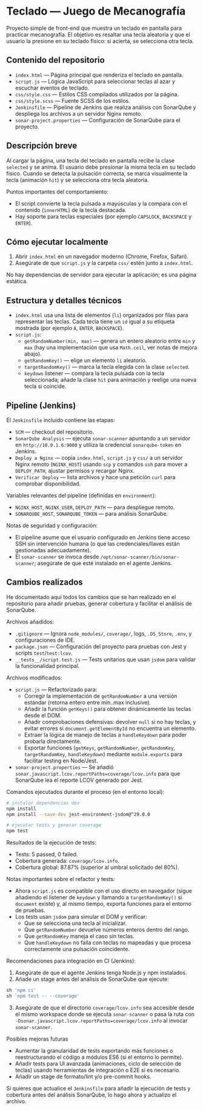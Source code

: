 # Teclado — Juego de Mecanografía

Proyecto simple de front-end que muestra un teclado en pantalla para practicar mecanografía. El objetivo es resaltar una tecla aleatoria y que el usuario la presione en su teclado físico: si acierta, se selecciona otra tecla.

## Contenido del repositorio

- `index.html` — Página principal que renderiza el teclado en pantalla.
- `script.js` — Lógica JavaScript para seleccionar teclas al azar y escuchar eventos de teclado.
- `css/style.css` — Estilos CSS compilados utilizados por la página.
- `css/style.scss` — Fuente SCSS de los estilos.
- `Jenkinsfile` — Pipeline de Jenkins que realiza análisis con SonarQube y despliega los archivos a un servidor Nginx remoto.
- `sonar-project.properties` — Configuración de SonarQube para el proyecto.

## Descripción breve

Al cargar la página, una tecla del teclado en pantalla recibe la clase `selected` y se anima. El usuario debe presionar la misma tecla en su teclado físico. Cuando se detecta la pulsación correcta, se marca visualmente la tecla (animación `hit`) y se selecciona otra tecla aleatoria.

Puntos importantes del comportamiento:
- El script convierte la tecla pulsada a mayúsculas y la compara con el contenido (`innerHTML`) de la tecla destacada.
- Hay soporte para teclas especiales (por ejemplo `CAPSLOCK`, `BACKSPACE` y `ENTER`).

## Cómo ejecutar localmente

1. Abrir `index.html` en un navegador moderno (Chrome, Firefox, Safari).
2. Asegúrate de que `script.js` y la carpeta `css/` estén junto a `index.html`.

No hay dependencias de servidor para ejecutar la aplicación; es una página estática.

## Estructura y detalles técnicos

- `index.html` usa una lista de elementos (`li`) organizados por filas para representar las teclas. Cada tecla tiene un `id` igual a su etiqueta mostrada (por ejemplo `A`, `ENTER`, `BACKSPACE`).
- `script.js`:
  - `getRandomNumber(min, max)` — genera un entero aleatorio entre `min` y `max` (hay una implementación que usa `Math.ceil`, ver notas de mejora abajo).
  - `getRandomKey()` — elige un elemento `li` aleatorio.
  - `targetRandomKey()` — marca la tecla elegida con la clase `selected`.
  - `keydown` listener — compara la tecla pulsada con la tecla seleccionada; añade la clase `hit` para animación y reelige una nueva tecla si coincide.

## Pipeline (Jenkins)

El `Jenkinsfile` incluido contiene las etapas:

- `SCM` — checkout del repositorio.
- `SonarQube Analysis` — ejecuta `sonar-scanner` apuntando a un servidor en `http://10.0.1.6:9000` y utiliza la credencial `sonarqube-token` en Jenkins.
- `Deploy a Nginx` — copia `index.html`, `script.js` y `css/` a un servidor Nginx remoto (`NGINX_HOST`) usando `scp` y comandos `ssh` para mover a `DEPLOY_PATH`, ajustar permisos y recargar Nginx.
- `Verificar Deploy` — lista archivos y hace una petición `curl` para comprobar disponibilidad.

Variables relevantes del pipeline (definidas en `environment`):

- `NGINX_HOST`, `NGINX_USER`, `DEPLOY_PATH` — para despliegue remoto.
- `SONARQUBE_HOST`, `SONARQUBE_TOKEN` — para análisis SonarQube.

Notas de seguridad y configuración:
- El pipeline asume que el usuario configurado en Jenkins tiene acceso SSH sin intervención humana (o que las credenciales/llaves están gestionadas adecuadamente).
- El `sonar-scanner` se invoca desde `/opt/sonar-scanner/bin/sonar-scanner`; asegúrate de que esté instalado en el agente Jenkins.

## Cambios realizados 

He documentado aquí todos los cambios que se han realizado en el repositorio para añadir pruebas, generar cobertura y facilitar el análisis de SonarQube.

Archivos añadidos:

- `.gitignore` — Ignora `node_modules/`, `coverage/`, logs, `.DS_Store`, `.env`, y configuraciones de IDE.
- `package.json` — Configuración del proyecto para pruebas con Jest y scripts `test`/`test:lcov`.
- `__tests__/script.test.js` — Tests unitarios que usan `jsdom` para validar la funcionalidad principal.

Archivos modificados:

- `script.js` — Refactorizado para:
  - Corregir la implementación de `getRandomNumber` a una versión estándar (retorna entero entre min..max inclusive).
  - Añadir la función `getKeys()` para obtener dinámicamente las teclas desde el DOM.
  - Añadir comprobaciones defensivas: devolver `null` si no hay teclas, y evitar errores si `document.getElementById` no encuentra un elemento.
  - Extraer la lógica de manejo de teclas a `handleKeydown` para poder probarla directamente.
  - Exportar funciones (`getKeys`, `getRandomNumber`, `getRandomKey`, `targetRandomKey`, `handleKeydown`) mediante `module.exports` para facilitar testing en Node/Jest.
- `sonar-project.properties` — Se añadió `sonar.javascript.lcov.reportPaths=coverage/lcov.info` para que SonarQube lea el reporte LCOV generado por Jest.

Comandos ejecutados durante el proceso (en el entorno local):

```bash
# instalar dependencias dev
npm install
npm install --save-dev jest-environment-jsdom@^29.0.0

# ejecutar tests y generar coverage
npm test
```

Resultados de la ejecución de tests:

- Tests: 5 passed, 0 failed.
- Cobertura generada: `coverage/lcov.info`.
- Cobertura global: 87.87% (superior al umbral solicitado del 80%).

Notas importantes sobre el refactor y tests:

- Ahora `script.js` es compatible con el uso directo en navegador (sigue añadiendo el listener de `keydown` y llamando a `targetRandomKey()` si `document` existe) y, al mismo tiempo, exporta funciones para el entorno de pruebas.
- Los tests usan `jsdom` para simular el DOM y verificar:
  - Que se selecciona una tecla al inicializar.
  - Que `getRandomNumber` devuelve números enteros dentro del rango.
  - Que `getRandomKey` maneja el caso sin teclas.
  - Que `handleKeydown` no falla con teclas no mapeadas y que procesa correctamente una pulsación coincidente.

Recomendaciones para integración en CI (Jenkins):

1. Asegúrate de que el agente Jenkins tenga Node.js y npm instalados.
2. Añade un stage antes del análisis de SonarQube que ejecute:

```groovy
sh 'npm ci'
sh 'npm test -- --coverage'
```

3. Asegúrate de que el directorio `coverage/lcov.info` sea accesible desde el mismo workspace donde se ejecuta `sonar-scanner` o pasa la ruta con `-Dsonar.javascript.lcov.reportPaths=coverage/lcov.info` al invocar `sonar-scanner`.

Posibles mejoras futuras

- Aumentar la granularidad de tests exportando más funciones o reestructurando el código a módulos ES6 (si el entorno lo permite).
- Añadir tests para UI avanzada (animaciones, ciclo de selección de teclas) usando herramientas de integración o E2E si es necesario.
- Añadir un stage de formato/lint y/o pre-commit hooks.

Si quieres que actualice el `Jenkinsfile` para añadir la ejecución de tests y cobertura antes del análisis SonarQube, lo hago ahora y actualizo el archivo.
